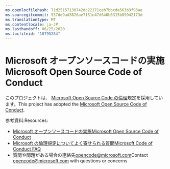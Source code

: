 ```yaml
---
ms.openlocfilehash: 71d25157130742dc22171ceb7bbcda563b3f93ae
ms.sourcegitcommit: 537dd9ad3826ae7151e47d646b6315b89942173d
ms.translationtype: MT
ms.contentlocale: ja-JP
ms.lasthandoff: 06/25/2020
ms.locfileid: "10795284"
---
```

# <span data-ttu-id="a63d8-101">Microsoft オープンソースコードの実施</span><span class="sxs-lookup"><span data-stu-id="a63d8-101">Microsoft Open Source Code of Conduct</span></span>

<span data-ttu-id="a63d8-102">このプロジェクトは、 [Microsoft Open Source Code の倫理](https://opensource.microsoft.com/codeofconduct/)規定を採用しています。</span><span class="sxs-lookup"><span data-stu-id="a63d8-102">This project has adopted the [Microsoft Open Source Code of Conduct](https://opensource.microsoft.com/codeofconduct/).</span></span>

<span data-ttu-id="a63d8-103">参考資料:</span><span class="sxs-lookup"><span data-stu-id="a63d8-103">Resources:</span></span>

- [<span data-ttu-id="a63d8-104">Microsoft オープンソースコードの実施</span><span class="sxs-lookup"><span data-stu-id="a63d8-104">Microsoft Open Source Code of Conduct</span></span>](https://opensource.microsoft.com/codeofconduct/)
- [<span data-ttu-id="a63d8-105">Microsoft の倫理規定についてよく寄せられる質問</span><span class="sxs-lookup"><span data-stu-id="a63d8-105">Microsoft Code of Conduct FAQ</span></span>](https://opensource.microsoft.com/codeofconduct/faq/)
- <span data-ttu-id="a63d8-106">質問や問題がある場合の連絡先[opencode@microsoft.com](mailto:opencode@microsoft.com)</span><span class="sxs-lookup"><span data-stu-id="a63d8-106">Contact [opencode@microsoft.com](mailto:opencode@microsoft.com) with questions or concerns</span></span>
